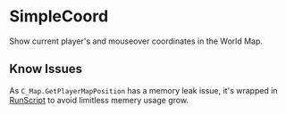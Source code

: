 # SimpleCoord

Show current player's and mouseover coordinates in the World Map.

## Know Issues

As `C_Map.GetPlayerMapPosition` has a memory leak issue, it's wrapped in [RunScript](https://wowwiki.fandom.com/wiki/API_RunScript) to avoid limitless memery usage grow.

